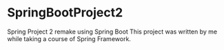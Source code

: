 # SpringBootProject2
Spring Project 2 remake using Spring Boot
This project was written by me while taking a course of Spring Framework.
